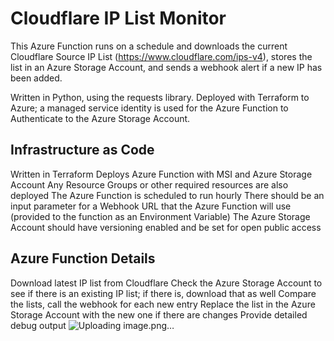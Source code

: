 # Cloudflare IP List Monitor

This Azure Function runs on a schedule and downloads the current Cloudflare Source IP List (https://www.cloudflare.com/ips-v4), stores the list in an Azure Storage Account, and sends a webhook alert if a new IP has been added.

Written in Python, using the requests library. Deployed with Terraform to Azure; a managed service identity is used for the Azure Function to Authenticate to the Azure Storage Account.

## Infrastructure as Code
Written in Terraform
Deploys Azure Function with MSI and Azure Storage Account
Any Resource Groups or other required resources are also deployed
The Azure Function is scheduled to run hourly
There should be an input parameter for a Webhook URL that the Azure Function will use (provided to the function as an Environment Variable)
The Azure Storage Account should have versioning enabled and be set for open public access

## Azure Function Details
Download latest IP list from Cloudflare
Check the Azure Storage Account to see if there is an existing IP list; if there is, download that as well
Compare the lists, call the webhook for each new entry
Replace the list in the Azure Storage Account with the new one if there are changes
Provide detailed debug output
![Uploading image.png…]()
